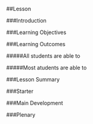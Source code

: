 ##Lesson 

###Introduction


###Learning Objectives


###Learning Outcomes

#####All students are able to

#####Most atudents are able to


###Lesson Summary

###Starter

###Main Development


###Plenary
